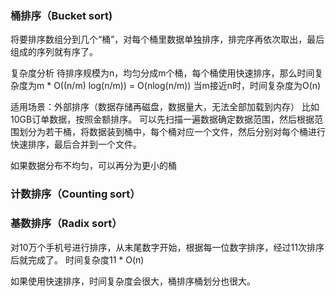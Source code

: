 ### 桶排序（Bucket sort)

将要排序数组分到几个“桶”，对每个桶里数据单独排序，排完序再依次取出，最后组成的序列就有序了。

复杂度分析
待排序规模为n，均匀分成m个桶，每个桶使用快速排序，那么时间复杂度为m * O((n/m) log(n/m)) = O(nlog(n/m))
当m接近n时，时间复杂度为O(n)

适用场景：外部排序（数据存储再磁盘，数据量大，无法全部加载到内存）
比如10GB订单数据，按照金额排序。
可以先扫描一遍数据确定数据范围，然后根据范围划分为若干桶，将数据装到桶中，每个桶对应一个文件，然后分别对每个桶进行快速排序，最后合并到一个文件。

如果数据分布不均匀，可以再分为更小的桶

### 计数排序（Counting sort）

### 基数排序（Radix sort）
对10万个手机号进行排序，从末尾数字开始，根据每一位数字排序，经过11次排序后就完成了。
时间复杂度11 * O(n)

如果使用快速排序，时间复杂度会很大，桶排序桶划分也很大。